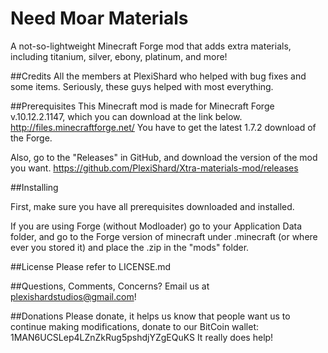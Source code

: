 Need Moar Materials
===========================

A not-so-lightweight Minecraft Forge mod that adds extra materials, including titanium, silver, ebony, platinum, and more!

##Credits
All the members at PlexiShard who helped with bug fixes and some items.
Seriously, these guys helped with most everything.

##Prerequisites
This Minecraft mod is made for Minecraft Forge v.10.12.2.1147, which you can download at the link below.
http://files.minecraftforge.net/
You have to get the latest 1.7.2 download of the Forge.
 
Also, go to the "Releases" in GitHub, and download the version of the mod you want.
https://github.com/PlexiShard/Xtra-materials-mod/releases
 
##Installing
 
First, make sure you have all prerequisites downloaded and installed.
 
If you are using Forge (without Modloader) go to your Application Data folder, and go to the Forge version of minecraft  under .minecraft (or where ever you stored it) and place the .zip in the "mods" folder.
  
##License
Please refer to LICENSE.md

##Questions, Comments, Concerns?
Email us at plexishardstudios@gmail.com!

##Donations
Please donate, it helps us know that people want us to continue making modifications, donate to our BitCoin wallet:
1MAN6UCSLep4LZnZkRug5pshdjYZgEQuKS
It really does help!

